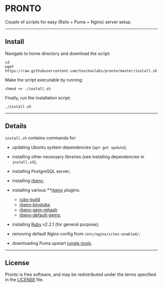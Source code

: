 # PRONTO #

Couple of scripts for easy (Rails + Puma + Nginx) server setup.

---

## Install ##

Navigate to home directory and download the script:

```
cd
wget https://raw.githubusercontent.com/toschaslabs/pronto/master/install.sh
```

Make the script executable by running:

```
chmod +x ./install.sh
```

Finally, run the installation script:

```
./install.sh
```

---

## Details ##

`install.sh` contains commands for:

- updating Ubuntu system dependencies (`apt-get update`);

- installing other necessary libraries (see installing dependencies in `install.sh`);

- installing PostgreSQL server;

- installing [rbenv](https://github.com/sstephenson/rbenv);

- installing various **[rbenv](https://github.com/sstephenson/rbenv) plugins:
    - [ruby-build](https://github.com/sstephenson/ruby-build)
    - [rbenv-binstubs](https://github.com/ianheggie/rbenv-binstubs)
    - [rbenv-gem-rehash](https://github.com/sstephenson/rbenv-gem-rehash)
    - [rbenv-default-gems](https://github.com/sstephenson/rbenv-default-gems);
- installing [Ruby](https://www.ruby-lang.org/en/) v2.2.1 (for general purpose);

- removing default Nginx config from `/etc/nginx/sites-enabled/`;

- downloading Puma upstart [jungle-tools](https://github.com/puma/puma/tree/master/tools/jungle/upstart).

---

## License ##
Pronto is free software, and may be redistributed under the terms specified in the [LICENSE](https://github.com/toschaslabs/pronto/blob/master/LICENSE) file.

